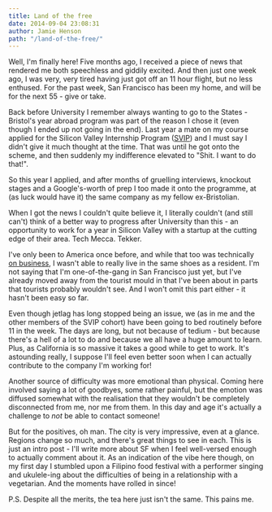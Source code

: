 ```yaml
---
title: Land of the free
date: 2014-09-04 23:08:31
author: Jamie Henson
path: "/land-of-the-free/"
---
```


Well, I'm finally here! Five months ago, I received a piece of news that rendered me both speechless and giddily excited. And then just one week ago, I was very, very tired having just got off an 11 hour flight, but no less enthused. For the past week, San Francisco has been my home, and will be for the next 55 - give or take.

Back before University I remember always wanting to go to the States - Bristol's year abroad program was part of the reason I chose it (even though I ended up not going in the end). Last year a mate on my course applied for the Silicon Valley Internship Program ([SVIP](http://www.siliconvalleyinternship.com/)) and I must say I didn't give it much thought at the time. That was until he got onto the scheme, and then suddenly my indifference elevated to "Shit. I want to do that!".

<!-- more -->

So this year I applied, and after months of gruelling interviews, knockout stages and a Google's-worth of prep I too made it onto the programme, at (as luck would have it) the same company as my fellow ex-Bristolian.

When I got the news I couldn't quite believe it, I literally couldn't (and still can't) think of a better way to progress after University than this - an opportunity to work for a year in Silicon Valley with a startup at the cutting edge of their area. Tech Mecca. Tekker.

I've only been to America once before, and while that too was technically [on business](http://www.eecs.umich.edu/nime2012/Proceedings/papers/131_Final_Manuscript.pdf), I wasn't able to really live in the same shoes as a resident. I'm not saying that I'm one-of-the-gang in San Francisco just yet, but I've already moved away from the tourist mould in that I've been about in parts that tourists probably wouldn't see. And I won't omit this part either - it hasn't been easy so far.

Even though jetlag has long stopped being an issue, we (as in me and the other members of the SVIP cohort) have been going to bed routinely before 11 in the week. The days are long, but not because of tedium - but because there's a hell of a lot to do and because we all have a huge amount to learn. Plus, as California is so massive it takes a good while to get to work. It's astounding really, I suppose I'll feel even better soon when I can actually contribute to the company I'm working for!

Another source of difficulty was more emotional than physical. Coming here involved saying a lot of goodbyes, some rather painful, but the emotion was diffused somewhat with the realisation that they wouldn't be completely disconnected from me, nor me from them. In this day and age it's actually a challenge to *not* be able to contact someone!

But for the positives, oh man. The city is very impressive, even at a glance. Regions change so much, and there's great things to see in each. This is just an intro post - I'll write more about SF when I feel well-versed enough to actually comment about it. As an indication of the vibe here though, on my first day I stumbled upon a Filipino food festival with a performer singing and ukulele-ing about the difficulties of being in a relationship with a vegetarian. And the moments have rolled in since!

P.S. Despite all the merits, the tea here just isn't the same. This pains me.
